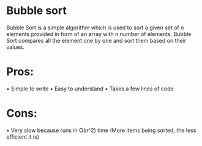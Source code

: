 # Bubble sort
Bubble Sort is a simple algorithm which is used to sort a given set of n elements provided in form of an array with n number of elements. Bubble Sort compares all the element one by one and sort them based on their values.

# Pros:
 • Simple to write
 • Easy to understand
 • Takes a few lines of code
# Cons: 
 • Very slow because runs in O(n^2) time (More items being sorted, the less efficient it is)

